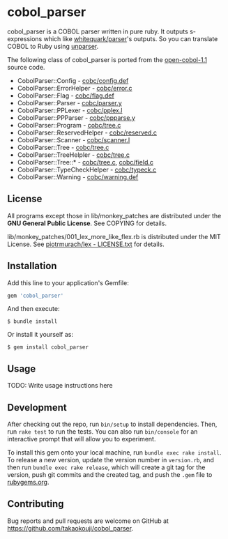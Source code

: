 # cobol_parser

cobol_parser is a COBOL parser written in pure ruby. It outputs s-expressions which like [whitequark/parser](https://github.com/whitequark/parser)'s outputs. So you can translate COBOL to Ruby using [unparser](https://github.com/mbj/unparser).

The following class of cobol_parser is ported from the [open-cobol-1.1](https://sourceforge.net/projects/gnucobol/files/open-cobol/1.1/) source code.

 - CobolParser::Config - [cobc/config.def](https://sourceforge.net/p/gnucobol/code/HEAD/tree/tags/1.1_release_open-cobol/cobc/config.def)
 - CobolParser::ErrorHelper - [cobc/error.c](https://sourceforge.net/p/gnucobol/code/HEAD/tree/tags/1.1_release_open-cobol/cobc/error.c)
 - CobolParser::Flag - [cobc/flag.def](https://sourceforge.net/p/gnucobol/code/HEAD/tree/tags/1.1_release_open-cobol/cobc/flag.def)
 - CobolParser::Parser - [cobc/parser.y](https://sourceforge.net/p/gnucobol/code/HEAD/tree/tags/1.1_release_open-cobol/cobc/parser.y)
 - CobolParser::PPLexer - [cobc/pplex.l](https://sourceforge.net/p/gnucobol/code/HEAD/tree/tags/1.1_release_open-cobol/cobc/pplex.l)
 - CobolParser::PPParser - [cobc/ppparse.y](https://sourceforge.net/p/gnucobol/code/HEAD/tree/tags/1.1_release_open-cobol/cobc/ppparse.y)
 - CobolParser::Program - [cobc/tree.c](https://sourceforge.net/p/gnucobol/code/HEAD/tree/tags/1.1_release_open-cobol/cobc/tree.c)
 - CobolParser::ReservedHelper - [cobc/reserved.c](https://sourceforge.net/p/gnucobol/code/HEAD/tree/tags/1.1_release_open-cobol/cobc/reserved.c)
 - CobolParser::Scanner - [cobc/scanner.l](https://sourceforge.net/p/gnucobol/code/HEAD/tree/tags/1.1_release_open-cobol/cobc/scanner.l)
 - CobolParser::Tree - [cobc/tree.c](https://sourceforge.net/p/gnucobol/code/HEAD/tree/tags/1.1_release_open-cobol/cobc/tree.c)
 - CobolParser::TreeHelpler - [cobc/tree.c](https://sourceforge.net/p/gnucobol/code/HEAD/tree/tags/1.1_release_open-cobol/cobc/tree.c)
 - CobolParser::Tree::* - [cobc/tree.c](https://sourceforge.net/p/gnucobol/code/HEAD/tree/tags/1.1_release_open-cobol/cobc/tree.c), [cobc/field.c](https://sourceforge.net/p/gnucobol/code/HEAD/tree/tags/1.1_release_open-cobol/cobc/field.c)
 - CobolParser::TypeCheckHelper - [cobc/typeck.c](https://sourceforge.net/p/gnucobol/code/HEAD/tree/tags/1.1_release_open-cobol/cobc/typeck.c)
 - CobolParser::Warning - [cobc/warning.def](https://sourceforge.net/p/gnucobol/code/HEAD/tree/tags/1.1_release_open-cobol/cobc/warning.def)

## License

All programs except those in lib/monkey_patches are distributed under the **GNU General Public License**.  See COPYING for details.

lib/monkey_patches/001_lex_more_like_flex.rb is distributed under the MIT License.  See [piotrmurach/lex - LICENSE.txt](https://github.com/piotrmurach/lex/blob/868ed2a8c54656771e6b9614195f28b06ebc734b/LICENSE.txt) for details.

## Installation

Add this line to your application's Gemfile:

```ruby
gem 'cobol_parser'
```

And then execute:

    $ bundle install

Or install it yourself as:

    $ gem install cobol_parser

## Usage

TODO: Write usage instructions here

## Development

After checking out the repo, run `bin/setup` to install dependencies. Then, run `rake test` to run the tests. You can also run `bin/console` for an interactive prompt that will allow you to experiment.

To install this gem onto your local machine, run `bundle exec rake install`. To release a new version, update the version number in `version.rb`, and then run `bundle exec rake release`, which will create a git tag for the version, push git commits and the created tag, and push the `.gem` file to [rubygems.org](https://rubygems.org).

## Contributing

Bug reports and pull requests are welcome on GitHub at https://github.com/takaokouji/cobol_parser.
